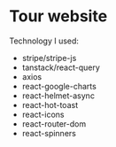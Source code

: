 # Tour website

Technology I used:
- stripe/stripe-js
- tanstack/react-query
- axios
- react-google-charts
- react-helmet-async
- react-hot-toast
- react-icons
- react-router-dom
- react-spinners
